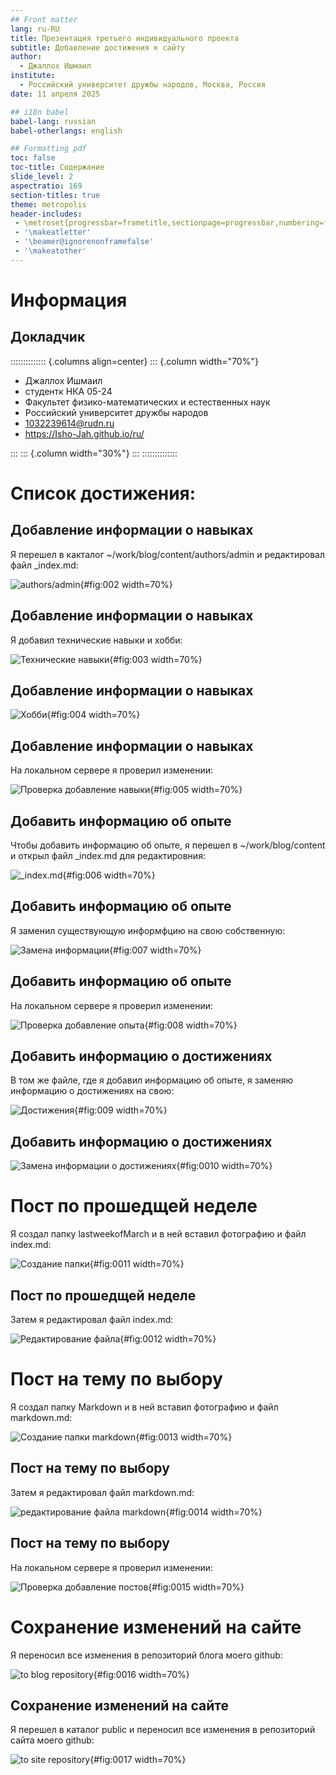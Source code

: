 ```yaml
---
## Front matter
lang: ru-RU
title: Презентация третьего индивидуального проекта
subtitle: Добавление достижения к сайту
author:
  - Джаллох Ишмаил
institute:
  - Российский университет дружбы народов, Москва, Россия
date: 11 апреля 2025

## i18n babel
babel-lang: russian
babel-otherlangs: english

## Formatting pdf
toc: false
toc-title: Содержание
slide_level: 2
aspectratio: 169
section-titles: true
theme: metropolis
header-includes:
 - \metroset{progressbar=frametitle,sectionpage=progressbar,numbering=fraction}
 - '\makeatletter'
 - '\beamer@ignorenonframefalse'
 - '\makeatother'
---
```


# Информация

## Докладчик

:::::::::::::: {.columns align=center}
::: {.column width="70%"}

  * Джаллох Ишмаил
  * студентк НКА 05-24
  * Факультет физико-математических и естественных наук
  * Российский университет дружбы народов
  * [1032239614@rudn.ru](mailto:1032239614@rudn.ru)
  * <https://Isho-Jah.github.io/ru/>

:::
::: {.column width="30%"}
:::
::::::::::::::

# Список достижения:

## Добавление информации о навыках

Я перешел в какталог ~/work/blog/content/authors/admin и редактировал файл _index.md:

![authors/admin](image/2.PNG){#fig:002 width=70%}

## Добавление информации о навыках

Я добавил технические навыки и хобби:

![Технические навыки](image/3.PNG){#fig:003 width=70%}

## Добавление информации о навыках

![Хобби](image/4.PNG){#fig:004 width=70%}

## Добавление информации о навыках

На локальном сервере я проверил изменении:

![Проверка добавление навыки](image/5.PNG){#fig:005 width=70%}

## Добавить информацию об опыте

Чтобы добавить информацию об опыте, я перешел в ~/work/blog/content и открыл файл _index.md для редактировния:

![_index.md](image/15.PNG){#fig:006 width=70%}

## Добавить информацию об опыте

Я заменил существующую информфцию на свою собственную: 

![Замена информации](image/16.PNG){#fig:007 width=70%}

## Добавить информацию об опыте

На локальном сервере я проверил изменении:

![Проверка добавление опыта](image/17.PNG){#fig:008 width=70%}

## Добавить информацию о достижениях

В том же файле, где я добавил информацию об опыте, я заменяю информацию о достижениях на свою:

![Достижения](image/6.PNG){#fig:009 width=70%}

## Добавить информацию о достижениях

![Замена информации о достижениях](image/7.PNG){#fig:0010 width=70%}


# Пост по прошедщей неделе

Я создал папку lastweekofMarch и в ней вставил фотографию и файл index.md:

![Создание папки](image/8.PNG){#fig:0011 width=70%}

## Пост по прошедщей неделе

Затем я редактировал файл index.md:

![Редактирование файла](image/9.PNG){#fig:0012 width=70%}

# Пост на тему по выбору

Я создал папку Markdown и в ней вставил фотографию и файл markdown.md:

![Создание папки markdown](image/10.PNG){#fig:0013 width=70%}

## Пост на тему по выбору

Затем я редактировал файл markdown.md:

![редактирование файла markdown](image/11.PNG){#fig:0014 width=70%}

## Пост на тему по выбору

На локальном сервере я проверил изменении:

![Проверка добавление постов](image/12.PNG){#fig:0015 width=70%}

# Сохранение изменений на сайте

Я переносил все изменения в репозиторий блога моего github:

![to blog repository](image/13.PNG){#fig:0016 width=70%}

## Сохранение изменений на сайте

Я перешел в каталог public и переносил все изменения в репозиторий сайта моего github:

![to site repository](image/14.PNG){#fig:0017 width=70%}

